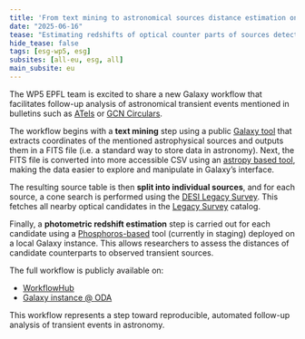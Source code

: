 ```yaml
---
title: 'From text mining to astronomical sources distance estimation on Galaxy'
date: "2025-06-16"  
tease: "Estimating redshifts of optical counter parts of sources detected in astronomy texts with a Galaxy Workflow"
hide_tease: false
tags: [esg-wp5, esg]
subsites: [all-eu, esg, all]
main_subsite: eu
---
```


The WP5 EPFL team is excited to share a new Galaxy workflow that facilitates follow-up analysis of astronomical transient events mentioned in bulletins such as [ATels](https://astronomerstelegram.org/) or [GCN Circulars](https://gcn.nasa.gov/circulars).

The workflow begins with a **text mining** step using a public [Galaxy tool](https://toolshed.g2.bx.psu.edu/repos/astroteam/analyse_short_astro_text_astro_tool/) that extracts coordinates of the mentioned astrophysical sources and outputs them in a FITS file (i.e. a standard way to store data in astronomy).
Next, the FITS file is converted into more accessible CSV using an [astropy based tool](https://astronomy.usegalaxy.eu/root?tool_id=toolshed.g2.bx.psu.edu/repos/astroteam/astropy_fits2csv/astropy_fits2csv/0.2.0+galaxy1), making the data easier to explore and manipulate in Galaxy’s interface.

The resulting source table is then **split into individual sources**, and for each source, a cone search is performed using the [DESI Legacy Survey](https://astronomy.usegalaxy.eu/root?tool_id=toolshed.g2.bx.psu.edu/repos/astroteam/desi_legacy_survey_astro_tool/desi_legacy_survey_astro_tool/0.0.1+galaxy0). This fetches all nearby optical candidates in the [Legacy Survey](https://www.legacysurvey.org/) catalog.

Finally, a **photometric redshift estimation** step is carried out for each candidate using a [Phosphoros-based](https://github.com/astrorama/PhosphorosCore) tool (currently in staging) deployed on a local Galaxy instance. This allows researchers to assess the distances of candidate counterparts to observed transient sources.

The full workflow is publicly available on:
- [WorkflowHub](https://workflowhub.eu/workflows/1353?tab=files)
- [Galaxy instance @ ODA](https://galaxy.odahub.fr/u/andreiv/w/atel-follow-up-photometric-data-legacy-survey-photoz)

This workflow represents a step toward reproducible, automated follow-up analysis of transient events in astronomy.
